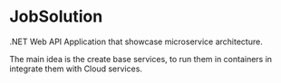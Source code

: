 # JobSolution

.NET Web API Application that showcase microservice architecture.

The main idea is the create base services, to run them in containers in integrate them with Cloud services.
